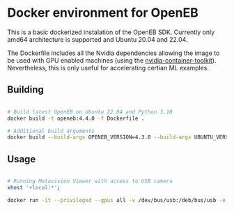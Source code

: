 Docker environment for OpenEB
=============================


This is a basic dockerized instalation of the OpenEB SDK. Currently only amd64 architecture is supported and Ubuntu 20.04 and 22.04.

The Dockerfile includes all the Nvidia dependencies allowing the image to be used with GPU enabled machines (using the [nvidia-container-toolkit](https://github.com/NVIDIA/nvidia-container-toolkit)). Nevertheless, this is only useful for accelerating certian ML examples. 

## Building
```bash

# Build latest OpenEB on Ubuntu 22.04 and Python 3.10
docker build -t openeb:4.4.0 -f Dockerfile .

# Additional build arguments
docker build --build-args OPENEB_VERSION=4.3.0 --build-args UBUNTU_VERSION=20.04 --build-args PYTHON_VERSION=python3.8-dev
```

## Usage

```bash

# Running Metavision Viewer with access to USB camera
xhost '+local:*';

docker run -it --privileged --gpus all -v /dev/bus/usb:/deb/bus/usb -e DISPLAY -v /tmp/.X11-unix/:/tmp/.X11-unix/ --rm --net=host openeb:4.4.0 metavision_viewer
```

